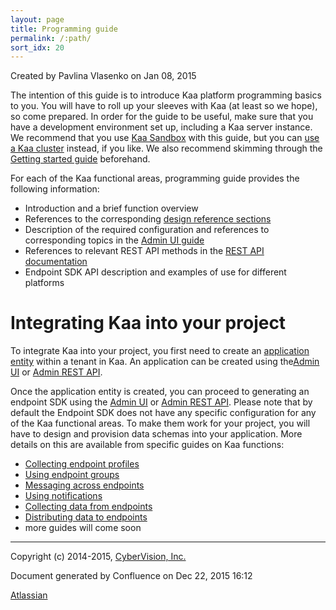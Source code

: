 ```yaml
---
layout: page
title: Programming guide
permalink: /:path/
sort_idx: 20
---
```


Created by Pavlina Vlasenko on Jan 08, 2015

The intention of this guide is to introduce Kaa platform programming basics to you. You will have to roll up your sleeves with Kaa (at least so we hope), so come prepared. In order for the guide to be useful, make sure that you have a development environment set up, including a Kaa server instance. We recommend that you use [Kaa Sandbox](Sandbox) with this guide, but you can [use a Kaa cluster](Installation-guide) instead, if you like. We also recommend skimming through the [Getting started guide](Getting-started) beforehand.

For each of the Kaa functional areas, programming guide provides the following information:

* Introduction and a brief function overview
* References to the corresponding [design reference sections](Design-reference)
* Description of the required configuration and references to corresponding topics in the [Admin UI guide](Administration-UI-guide)
* References to relevant REST API methods in the [REST API documentation](Admin-REST-API)
* Endpoint SDK API description and examples of use for different platforms

# Integrating Kaa into your project

To integrate Kaa into your project, you first need to create an [application entity](Design-reference) within a tenant in Kaa. An application can be created using the[Admin UI](Administration-UI-guide#AdministrationUIguide-SDKgeneration) or [Admin REST API](Admin-REST-API).

Once the application entity is created, you can proceed to generating an endpoint SDK using the [Admin UI](Administration-UI-guide#AdministrationUIguide-SDKgeneration) or [Admin REST API](Admin-REST-API). Please note that by default the Endpoint SDK does not have any specific configuration for any of the Kaa functional areas. To make them work for your project, you will have to design and provision data schemas into your application. More details on this are available from specific guides on Kaa functions:

* [Collecting endpoint profiles](Collecting-endpoint-profiles)
* [Using endpoint groups](Using-endpoint-groups)
* [Messaging across endpoints](Messaging-across-endpoints)
* [Using notifications](Using-notifications)
* [Collecting data from endpoints](Collecting-data-from-endpoints)
* [Distributing data to endpoints](Distributing-data-to-endpoints)
* more guides will come soon

---

Copyright (c) 2014-2015, [CyberVision, Inc.](http://www.cybervisiontech.com/)

Document generated by Confluence on Dec 22, 2015 16:12

[Atlassian](http://www.atlassian.com/)